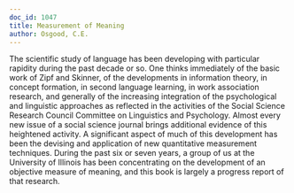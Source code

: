 ```yaml
---
doc_id: 1047
title: Measurement of Meaning
author: Osgood, C.E.
---
```


The scientific study of language has been developing with particular
rapidity during the past decade or so.  One thinks immediately of
the basic work of Zipf and Skinner, of the developments in information
theory, in concept formation, in second language learning, in
work association research, and generally of the increasing integration
of the psychological and linguistic approaches as reflected in the
activities of the Social Science Research Council Committee on
Linguistics and Psychology.  Almost every new issue of a social
science journal brings additional evidence of this heightened activity.
A significant aspect of much of this development has been the 
devising and application of new quantitative measurement techniques.
During the past six or seven years, a group of us at the
University of Illinois has been concentrating on the development
of an objective measure of meaning, and this book is largely a
progress report of that research.